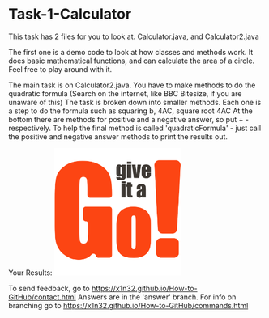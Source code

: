 # Task-1-Calculator

This task has 2 files for you to look at.
Calculator.java, and Calculator2.java

The first one is a demo code to look at how classes and methods work.
It does basic mathematical functions, and can calculate the area of a circle.
Feel free to play around with it.

The main task is on Calculator2.java.
You have to make methods to do the quadratic formula (Search on the internet, like BBC Bitesize, if you are unaware of this)
The task is broken down into smaller methods. Each one is a step to do the formula such as squaring b, 4AC, square root 4AC
At the bottom there are methods for positive and a negative answer, so put + - respectively.
To help the final method is called 'quadraticFormula' - just call the positive and negative answer methods to print the results out.

Your Results:
<img src="image.jpg" width="50%" height="50%">

To send feedback, go to https://x1n32.github.io/How-to-GitHub/contact.html
Answers are in the 'answer' branch. For info on branching go to https://x1n32.github.io/How-to-GitHub/commands.html
